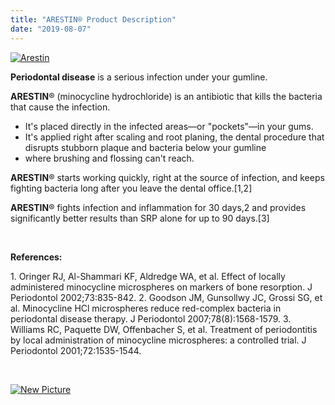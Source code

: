 ```yaml
---
title: "ARESTIN® Product Description"
date: "2019-08-07"
---
```


[![Arestin](/images/New-Picture-1.jpg "Arestin")](/images/New-Picture-1.jpg)

**Periodontal disease** is a serious infection under your gumline.

**ARESTIN**® (minocycline hydrochloride) is an antibiotic that kills the bacteria that cause the infection.

- It's placed directly in the infected areas—or "pockets"—in your gums.
- It's applied right after scaling and root planing, the dental procedure that disrupts stubborn plaque and bacteria below your gumline
- where brushing and flossing can't reach.

**ARESTIN**® starts working quickly, right at the source of infection, and keeps fighting bacteria long after you leave the dental office.\[1,2\]

**ARESTIN**® fights infection and inflammation for 30 days,2 and provides significantly better results than SRP alone for up to 90 days.\[3\]

 

**References:**

1\. Oringer RJ, Al-Shammari KF, Aldredge WA, et al. Effect of locally administered minocycline microspheres on markers of bone resorption. J Periodontol 2002;73:835-842. 2. Goodson JM, Gunsollwy JC, Grossi SG, et al. Minocycline HCl microspheres reduce red-complex bacteria in periodontal disease therapy. J Periodontol 2007;78(8):1568-1579. 3. Williams RC, Paquette DW, Offenbacher S, et al. Treatment of periodontitis by local administration of minocycline microspheres: a controlled trial. J Periodontol 2001;72:1535-1544.

 

[![](/images/New-Picture.jpg "New Picture")](/images/New-Picture.jpg)
